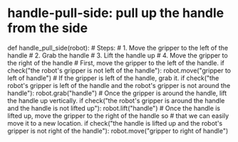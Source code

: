 # handle-pull-side: pull up the handle from the side
def handle_pull_side(robot):
    # Steps:
    #   1. Move the gripper to the left of the handle
    #   2. Grab the handle
    #   3. Lift the handle up
    #   4. Move the gripper to the right of the handle
    # First, move the gripper to the left of the handle.
    if check("the robot's gripper is not left of the handle"):
        robot.move("gripper to left of handle")
    # If the gripper is left of the handle, grab it.
    if check("the robot's gripper is left of the handle and the robot's gripper is not around the handle"):
        robot.grab("handle")
    # Once the gripper is around the handle, lift the handle up vertically.
    if check("the robot's gripper is around the handle and the handle is not lifted up"):
        robot.lift("handle")
    # Once the handle is lifted up, move the gripper to the right of the handle so
    # that we can easily move it to a new location.
    if check("the handle is lifted up and the robot's gripper is not right of the handle"):
        robot.move("gripper to right of handle")